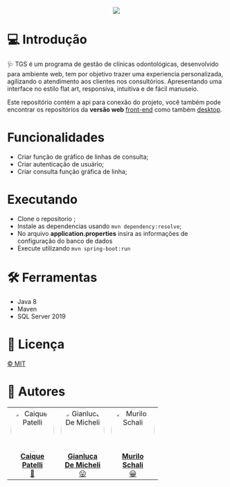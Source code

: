 <p align="center">
  <img src="https://raw.githubusercontent.com/Fatec-ID-Grupo-2-2023/tgs-web/main/assets/img/Banner.png" />
</p>

# 💻 Introdução
        
  🩺 TGS é um programa de gestão de clínicas odontológicas, desenvolvido para ambiente web, tem por objetivo trazer uma experiencia personalizada, agilizando o atendimento aos clientes nos consultórios. Apresentando uma interface no estilo flat art, responsiva, intuitiva e de fácil manuseio.

  Este repositório contém a api para conexão do projeto, você também pode encontrar os repositórios da **versão web** [front-end](https://github.com/Fatec-ID-Grupo-2-2023/tgs-web) como também [desktop](https://github.com/Fatec-ID-Grupo-2-2023/tgs-desktop).


# Funcionalidades 

* Criar função de gráfico de linhas de consulta;
* Criar autenticação de usuário;
* Criar consulta função gráfica de linha;


# Executando
* Clone o repositorio ;
* Instale as dependencias usando ```mvn dependency:resolve```;
* No arquivo **application.properties** insira as informações de configuração do banco de dados
* Execute utilizando ```mvn spring-boot:run```
 


# 🛠  Ferramentas
*  Java 8
* Maven
* SQL Server 2019

# 📝  Licença
[© MIT](https://github.com/Fatec-ID-Grupo-2-2023/tgs-web/blob/main/LICENSE)


# 🦸  Autores 
<div align="center">
  <table>
    <tr align="center">
      <td>
        <a href="https://github.com/CaiquePatelliScapeline" target="_blank">
          <img style="border-radius: 50%" src="https://avatars.githubusercontent.com/u/56651727?v=4" width="100px" alt="Caique Patelli" />
          <br>
          <b>Caique<br>Patelli</b>
          <br>
          🖖
        </a>  
      </td>   
      <td>
        <a href="https://github.com/GianlucaDeMicheli" target="_blank">
          <img style="border-radius: 50%" src="https://avatars.githubusercontent.com/u/56308126?v=4" width="100px" alt="Gianluca De Micheli" />
          <br>
          <b>Gianluca<br>De Micheli</b>
          <br>
          😛
        </a>
      </td>
      <td>
        <a href="https://github.com/MuriloSchali" target="_blank">
          <img style="border-radius: 50%" src="https://avatars.githubusercontent.com/u/89110560?v=4" width="100px" alt="Murilo Schali"/>
          <br>
          <b>Murilo<br>Schali</b>
          <br>
          😀
        </a>
      </td>
    </tr>
  </table>
</div>
